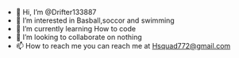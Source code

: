 - 👋 Hi, I’m @Drifter133887
- 👀 I’m interested in Basball,soccor and swimming
- 🌱 I’m currently learning How to code
- 💞️ I’m looking to collaborate on nothing
- 📫 How to reach me you can reach me at Hsquad772@gmail.com

<!---
Drifter133887/Drifter133887 is a ✨ special ✨ repository because its `README.md` (this file) appears on your GitHub profile.
You can click the Preview link to take a look at your changes.
--->

